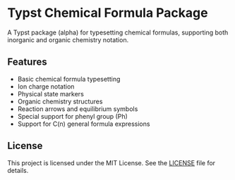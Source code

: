 # Typst Chemical Formula Package

A Typst package (alpha) for typesetting chemical formulas, supporting both inorganic and organic chemistry notation.

## Features

- Basic chemical formula typesetting
- Ion charge notation
- Physical state markers
- Organic chemistry structures
- Reaction arrows and equilibrium symbols
- Special support for phenyl group (Ph)
- Support for C(n) general formula expressions

## License

This project is licensed under the MIT License. See the [LICENSE](/LICENSE) file for details.

